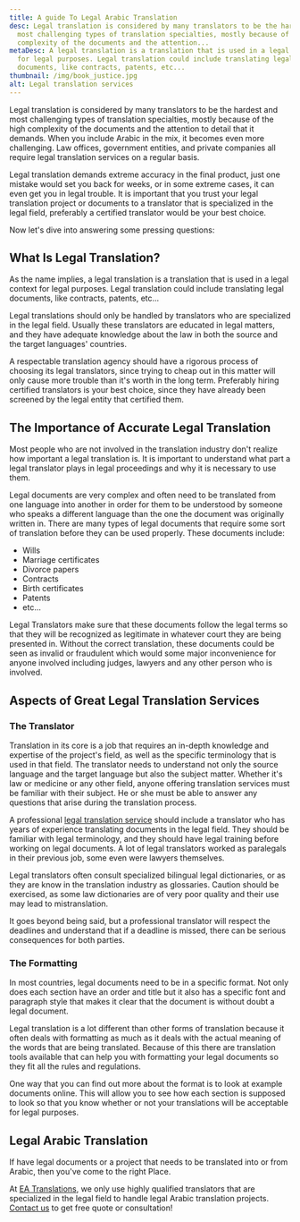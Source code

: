 ```yaml
---
title: A guide To Legal Arabic Translation
desc: Legal translation is considered by many translators to be the hardest and
  most challenging types of translation specialties, mostly because of the high
  complexity of the documents and the attention...
metaDesc: A legal translation is a translation that is used in a legal context
  for legal purposes. Legal translation could include translating legal
  documents, like contracts, patents, etc...
thumbnail: /img/book_justice.jpg
alt: Legal translation services
---
```

Legal translation is considered by many translators to be the hardest and most challenging types of translation specialties, mostly because of the high complexity of the documents and the attention to detail that it demands. When you include Arabic in the mix, it becomes even more challenging. Law offices, government entities, and private companies all require legal translation services on a regular basis.

Legal translation demands extreme accuracy in the final product, just one mistake would set you back for weeks, or in some extreme cases, it can even get you in legal trouble. It is important that you trust your legal translation project or documents to a translator that is specialized in the legal field, preferably a certified translator would be your best choice.

Now let's dive into answering some pressing questions:

## What Is Legal Translation?

As the name implies, a legal translation is a translation that is used in a legal context for legal purposes. Legal translation could include translating legal documents, like contracts, patents, etc... 

Legal translations should only be handled by translators who are specialized in the legal field. Usually these translators are educated in legal matters, and they have adequate knowledge about the law in both the source and the target languages' countries.

A respectable translation agency should have a rigorous process of choosing its legal translators, since trying to cheap out in this matter will only cause more trouble than it's worth in the long term. Preferably hiring certified translators is your best choice, since they have already been screened by the legal entity that certified them.

## The Importance of Accurate Legal Translation

Most people who are not involved in the translation industry don't realize how important a legal translation is. It is important to understand what part a legal translator plays in legal proceedings and why it is necessary to use them.

Legal documents are very complex and often need to be translated from one language into another in order for them to be understood by someone who speaks a different language than the one the document was originally written in. There are many types of legal documents that require some sort of translation before they can be used properly. These documents include:

* Wills
* Marriage certificates
* Divorce papers
* Contracts
* Birth certificates
* Patents
* etc...

Legal Translators make sure that these documents follow the legal terms so that they will be recognized as legitimate in whatever court they are being presented in. Without the correct translation, these documents could be seen as invalid or fraudulent which would some major inconvenience for anyone involved including judges, lawyers and any other person who is involved.

## Aspects of Great Legal Translation Services

### The Translator

Translation in its core is a job that requires an in-depth knowledge and expertise of the project's field, as well as the specific terminology that is used in that field. The translator needs to understand not only the source language and the target language but also the subject matter. Whether it's law or medicine or any other field, anyone offering translation services must be familiar with their subject. He or she must be able to answer any questions that arise during the translation process.

A professional [legal translation service](https://englisharabictranslations.com/legal-industry/) should include a translator who has years of experience translating documents in the legal field. They should be familiar with legal terminology, and they should have legal training before working on legal documents. A lot of legal translators worked as paralegals in their previous job, some even were lawyers themselves.

Legal translators often consult specialized bilingual [](https://en.wikipedia.org/wiki/Law_dictionary "Law dictionary")legal dictionaries, or as they are know in the translation industry as glossaries. Caution should be exercised, as some law dictionaries are of very poor quality and their use may lead to mistranslation.

It goes beyond being said, but a professional translator will respect the deadlines and understand that if a deadline is missed, there can be serious consequences for both parties.

### The Formatting

In most countries, legal documents need to be in a specific format. Not only does each section have an order and title but it also has a specific font and paragraph style that makes it clear that the document is without doubt a legal document. 

Legal translation is a lot different than other forms of translation because it often deals with formatting as much as it deals with the actual meaning of the words that are being translated. Because of this there are translation tools available that can help you with formatting your legal documents so they fit all the rules and regulations.

One way that you can find out more about the format is to look at example documents online. This will allow you to see how each section is supposed to look so that you know whether or not your translations will be acceptable for legal purposes.

## Legal Arabic Translation

If have legal documents or a project that needs to be translated into or from Arabic, then you've come to the right Place.

At [EA Translations](https://englisharabictranslations.com/), we only use highly qualified translators that are specialized in the legal field to handle legal Arabic translation projects. [Contact us](https://englisharabictranslations.com/) to get free quote or consultation!